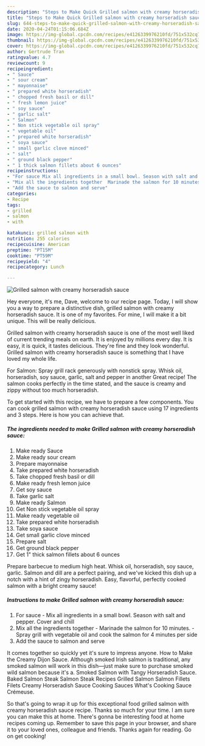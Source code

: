 ```yaml
---
description: "Steps to Make Quick Grilled salmon with creamy horseradish sauce"
title: "Steps to Make Quick Grilled salmon with creamy horseradish sauce"
slug: 644-steps-to-make-quick-grilled-salmon-with-creamy-horseradish-sauce
date: 2020-04-24T01:15:06.684Z
image: https://img-global.cpcdn.com/recipes/e4126339976210fd/751x532cq70/grilled-salmon-with-creamy-horseradish-sauce-recipe-main-photo.jpg
thumbnail: https://img-global.cpcdn.com/recipes/e4126339976210fd/751x532cq70/grilled-salmon-with-creamy-horseradish-sauce-recipe-main-photo.jpg
cover: https://img-global.cpcdn.com/recipes/e4126339976210fd/751x532cq70/grilled-salmon-with-creamy-horseradish-sauce-recipe-main-photo.jpg
author: Gertrude Tran
ratingvalue: 4.7
reviewcount: 9
recipeingredient:
- " Sauce"
- " sour cream"
- " mayonnaise"
- " prepared white horseradish"
- " chopped fresh basil or dill"
- " fresh lemon juice"
- " soy sauce"
- " garlic salt"
- " Salmon"
- " Non stick vegetable oil spray"
- " vegetable oil"
- " prepared white horseradish"
- " soya sauce"
- " small garlic clove minced"
- " salt"
- " ground black pepper"
- " 1 thick salmon fillets about 6 ounces"
recipeinstructions:
- "For sauce Mix all ingredients in a small bowl. Season with salt and pepper. Cover and chill"
- "Mix all the ingredients together  Marinade the salmon for 10 minutes.  Spray grill with vegetable oil and cook the salmon for 4 minutes per side"
- "Add the sauce to salmon and serve"
categories:
- Recipe
tags:
- grilled
- salmon
- with

katakunci: grilled salmon with 
nutrition: 255 calories
recipecuisine: American
preptime: "PT15M"
cooktime: "PT59M"
recipeyield: "4"
recipecategory: Lunch

---
```



![Grilled salmon with creamy horseradish sauce](https://img-global.cpcdn.com/recipes/e4126339976210fd/751x532cq70/grilled-salmon-with-creamy-horseradish-sauce-recipe-main-photo.jpg)

Hey everyone, it's me, Dave, welcome to our recipe page. Today, I will show you a way to prepare a distinctive dish, grilled salmon with creamy horseradish sauce. It is one of my favorites. For mine, I will make it a bit unique. This will be really delicious.

Grilled salmon with creamy horseradish sauce is one of the most well liked of current trending meals on earth. It is enjoyed by millions every day. It is easy, it is quick, it tastes delicious. They're fine and they look wonderful. Grilled salmon with creamy horseradish sauce is something that I have loved my whole life.

For Salmon: Spray grill rack generously with nonstick spray. Whisk oil, horseradish, soy sauce, garlic, salt and pepper in another Great recipe! The salmon cooks perfectly in the time stated, and the sauce is creamy and zippy without too much horseradish.


To get started with this recipe, we have to prepare a few components. You can cook grilled salmon with creamy horseradish sauce using 17 ingredients and 3 steps. Here is how you can achieve that.

<!--inarticleads1-->

##### The ingredients needed to make Grilled salmon with creamy horseradish sauce:

1. Make ready  Sauce
1. Make ready  sour cream
1. Prepare  mayonnaise
1. Take  prepared white horseradish
1. Take  chopped fresh basil or dill
1. Make ready  fresh lemon juice
1. Get  soy sauce
1. Take  garlic salt
1. Make ready  Salmon
1. Get  Non stick vegetable oil spray
1. Make ready  vegetable oil
1. Take  prepared white horseradish
1. Take  soya sauce
1. Get  small garlic clove minced
1. Prepare  salt
1. Get  ground black pepper
1. Get  1&#34; thick salmon fillets about 6 ounces


Prepare barbecue to medium high heat. Whisk oil, horseradish, soy sauce, garlic. Salmon and dill are a perfect pairing, and we&#39;ve kicked this dish up a notch with a hint of zingy horseradish. Easy, flavorful, perfectly cooked salmon with a bright creamy sauce! 

<!--inarticleads2-->

##### Instructions to make Grilled salmon with creamy horseradish sauce:

1. For sauce - Mix all ingredients in a small bowl. Season with salt and pepper. Cover and chill
1. Mix all the ingredients together  - Marinade the salmon for 10 minutes.  - Spray grill with vegetable oil and cook the salmon for 4 minutes per side
1. Add the sauce to salmon and serve


It comes together so quickly yet it&#39;s sure to impress anyone. How to Make the Creamy Dijon Sauce. Although smoked Irish salmon is traditional, any smoked salmon will work in this dish—just make sure to purchase smoked wild salmon because it&#39;s a. Smoked Salmon with Tangy Horseradish Sauce. Baked Salmon Steak Salmon Steak Recipes Grilled Salmon Salmon Fillets Filets Creamy Horseradish Sauce Cooking Sauces What&#39;s Cooking Sauce Crémeuse. 

So that's going to wrap it up for this exceptional food grilled salmon with creamy horseradish sauce recipe. Thanks so much for your time. I am sure you can make this at home. There's gonna be interesting food at home recipes coming up. Remember to save this page in your browser, and share it to your loved ones, colleague and friends. Thanks again for reading. Go on get cooking!

